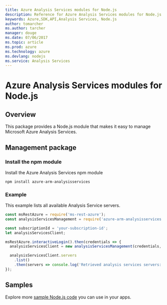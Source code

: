 ```yaml
---
title: Azure Analysis Services modules for Node.js
description: Reference for Azure Analysis Services modules for Node.js
keywords: Azure,SDK,API,Analysis Services, Node.js
author: tomarcher
ms.author: tarcher
manager: douge
ms.date: 07/06/2017
ms.topic: article
ms.prod: azure
ms.technology: azure
ms.devlang: nodejs
ms.service: Analysis Services
---
```


# Azure Analysis Services modules for Node.js

## Overview
This package provides a Node.js module that makes it easy to manage Microsoft Azure Analysis Services.

## Management package

### Install the npm module

Install the Azure Analysis Services npm module

```bash
npm install azure-arm-analysisservices
```

### Example

This example lists all available Analysis Service servers.

```javascript
const msRestAzure = require('ms-rest-azure');
const analysisServicesManagement = require('azure-arm-analysisservices');

const subscriptionId = 'your-subscription-id';
let analysisServicesClient;

msRestAzure.interactiveLogin().then(credentials => {
  analysisServicesClient = new analysisServicesManagement(credentials, subscriptionId);

  analysisServicesClient.servers
    .list()
    .then(servers => console.log('Retrieved analysis services servers: ', servers));
});
```

## Samples

Explore more [sample Node.js code](https://azure.microsoft.com/resources/samples/?platform=nodejs) you can use in your apps.
